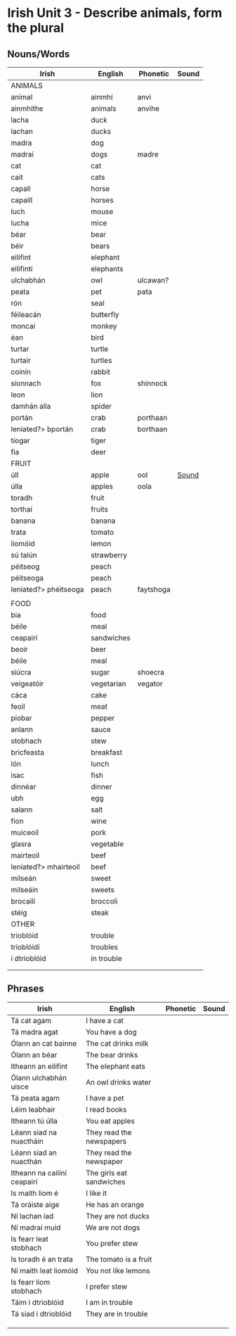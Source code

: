 # Irish Unit 3 - Describe animals, form the plural

## Nouns/Words

| Irish | English | Phonetic | Sound |
| ------| ------- | -------- | ----- |
| ANIMALS |  |  |  |
| animal | ainmhí | anvi |  |
| ainmhithe | animals | anvihe |  |
| lacha | duck |  |  |
| lachan | ducks |  |  |
| madra | dog |  |  |
| madraí | dogs | madre |  |
| cat | cat |  |  |
| cait | cats |  |  |
| capall | horse |  |  |
| capaill | horses |  |  |
| luch | mouse |  |  |
| lucha | mice |  |  |
| béar | bear |  |  |
| béir | bears |  |  |
| eilifint | elephant |  |  |
| eilifintí | elephants |  |  |
| ulchabhán | owl | ulcawan? |  |
| peata | pet | pata |  |
| rón | seal |  |  |
| féileacán | butterfly |  |  |
| moncaí | monkey |  |  |
| éan | bird |  |  |
| turtar | turtle |  |  |
| turtair | turtles |  |  |
| coinín | rabbit |  |  |
| sionnach | fox | shinnock |  
| leon | lion |  |  |
| damhán alla | spider |  |  |
| portán | crab | porthaan |  ||
|leniated?> bportán | crab | borthaan |  ||
| tíogar | tiger |  |  ||
| fia | deer | | |
| FRUIT |  |  |  |
| úll | apple | ool |[Sound](https://www.focloir.ie/en/dictionary/ei/apple)
| úlla | apples | oola |
| toradh | fruit |  |  |
| torthaí | fruits |  |  |
| banana | banana |  |  |
| trata | tomato |  |  |
| liomóid | lemon |  |  |
| sú talún | strawberry |  |  |
| péitseog | peach |  |  |
| péitseoga | peach |  |  |
|leniated?> phéitseoga | peach | faytshoga |  |
|  |  |  |  |
| FOOD |  |  |  |
| bia | food |  |  |
| béile | meal
| ceapairí | sandwiches |  |  |
| beoir | beer |  |  |
| béile | meal |  |  |
| siúcra | sugar | shoecra |  |
| veigeatóir | vegetarian | vegator |  |
| cáca | cake |  |  |
| feoil | meat |  |  |
| piobar | pepper |  |  |
| anlann | sauce |  |  |
| stobhach | stew |  |  |
| bricfeasta | breakfast |  |  |
| lón | lunch |  |  |
| isac | fish |  |  |
| dinnéar | dinner |  |  |
| ubh | egg |  |  |
| salann | salt |  |  |
| fion | wine |  |  |
| muiceoil | pork |  |  |
| glasra | vegetable |  |  |
| mairteoil | beef |  |  |
| leniated?> mhairteoil | beef |  |  |
| milseán | sweet |  |  |
| milseáin | sweets |  |  |
| brocailí | broccoli |  |  |
| stéig | steak |  |  |
| OTHER |  |  |  |
| trioblóid | trouble |  |  |
| trioblóidí | troubles |  |  |
| i dtrioblóid | in trouble |  |  |
|  |  |  |  |
|  |  |  |  |


## Phrases
| Irish | English | Phonetic | Sound |
| ------| ------- | -------- |----- |
| Tá cat agam| I have a cat |  |  |
| Tá madra agat | You have a dog |  |  |
| Ólann an cat bainne | The cat drinks milk |  |  |
| Ólann an béar | The bear drinks |  |  |
| Itheann an eilifint | The elephant eats |  |  |
| Ólann ulchabhán uisce | An owl drinks water |  |  |
| Tá peata agam | I have a pet |  |  |
| Léim leabhair | I read books |  |  |
| Itheann tú úlla | You eat apples  |  |  |
| Léann siad na nuactháin | They read the newspapers |  |  |
| Léann siad an nuacthán | They read the newspaper |  |  |
| Itheann na cailíní ceapairí | The girls eat sandwiches |  |  |
| Is maith liom é | I like it |  |  |
| Tá oráiste aige | He has an orange |  |  |
| Ní lachan iad | They are not ducks |  |  |
| Ní madraí muid | We are not dogs |  |  |
| Is fearr leat stobhach | You prefer stew |  |  |
| Is toradh é an trata | The tomato is a fruit |  |  |
| Ní maith leat liomóid | You not like lemons |  |  |
| Is fearr liom stobhach | I prefer stew |  |  |
| Táim i dtrioblóid | I am in trouble |  |  |
| Tá siad i dtrioblóid | They are in trouble |  |  |
|  |  |  |  |
|  |  |  |  |
|  |  |  |  |